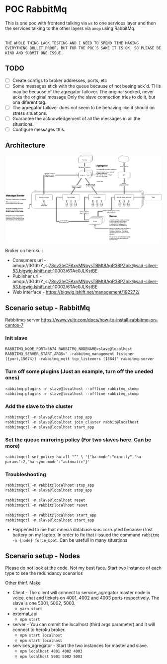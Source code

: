# POC RabbitMq

This is one poc with frontend talking via `ws` to one services layer and then the services talking to the other layers via `amqp` using RabbitMq.

```

THE WHOLE THING LACK TESTING AND I NEED TO SPEND TIME MAKING EVERYTHING BULLET PROOF. BUT FOR THE POC´S SAKE IT IS OK. SO PLEASE BE KIND AND SUBMIT ONE ISSUE.

```

## TODO
- [ ] Create configs to broker addresses, ports, etc
- [ ] Some messages stick with the queue because of not beeing ack´d. THis may be because of the agregator failover. The original socked, never acks the original message Only the slave connection tries to do it, but ona diferent tag. 
- [ ] The agregator failover does not seem to be behaving like it should on stress situations.
- [ ] Guarantee the acknowledgement of all the messages in all the situations.
- [ ] Configure messages ttl´s.

## Architecture

![alt text](RabbitMqPOC.png "Architecture")

Broker on heroku : 
- Consumers url - amqp://3GdtrY_s:78ov3IyCFAxyMNpysTBMt8AgR38PZnik@sad-silver-53.bigwig.lshift.net:10003/6TAe0JLKstBE
- Publisher url - amqp://3GdtrY_s:78ov3IyCFAxyMNpysTBMt8AgR38PZnik@sad-silver-53.bigwig.lshift.net:10002/6TAe0JLKstBE
- Web interface - https://bigwig.lshift.net/management/192272/

## Scenario setup - RabbitMq
Rabbitmq-server
https://www.vultr.com/docs/how-to-install-rabbitmq-on-centos-7

### Init slave
``` 
RABBITMQ_NODE_PORT=5674 RABBITMQ_NODENAME=slave@localhost RABBITMQ_SERVER_START_ARGS=" -rabbitmq_management listener [{port,15674}] -rabbitmq_mqtt tcp_listeners [1884]" rabbitmq-server
```

### Turn off some plugins (Just an example, turn off the uneded ones)
```
rabbitmq-plugins -n slave@localhost --offline rabbitmq_stomp
rabbitmq-plugins -n slave@localhost --offline rabbitmq_stomp
```

### Add the slave to the cluster
```
rabbitmqctl -n slave@localhost stop_app
rabbitmqctl -n slave@localhost join_cluster rabbit@localhost
rabbitmqctl -n slave@localhost start_app
```
### Set the queue mirroring policy (For two slaves here. Can be more)
```
rabbitmqctl set_policy ha-all "^" \ '{"ha-mode":"exactly","ha-params":2,"ha-sync-mode":"automatic"}'
```

### Troubleshooting
```
rabbitmqctl -n rabbit@localhost stop_app
rabbitmqctl -n slave@localhost stop_app

rabbitmqctl -n slave@localhost reset
rabbitmqctl -n rabbit@localhost reset

rabbitmqctl -n rabbit@localhost start_app
rabbitmqctl -n slave@localhost start_app
```
- Happened to me that mnesia database was corrupted because i lost battery on my laptop. In order to fix that i issued the command `rabbitmq -n {node} force_boot`. Can be usefull in many situations

## Scenario setup - Nodes
Please do not look at the code. Not my best face. Start two instance of each type to see the redundancy scenarios

Other thinf. Make 

- Client - The client will connect to service_agregator master node in voice, chat and tickets on 4001, 4002 and 4003 ports respectively. The slave is one 5001, 5002, 5003.
    - `yarn start`
- external_api
    - `npm start`
- server - You can ommit the localhost (third args parameter) and it will connect to heroku broker. 
    - `npm start localhost`        
    - `npm start localhost`        
- services_agregator - Start the two instances for master and slave.
    - `npm localhost 4001 4002 4003`
    - `npm localhost 5001 5002 5003`
